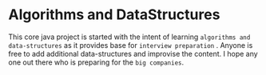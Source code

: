 # Algorithms and DataStructures
This core java project is started with the intent of learning `algorithms and data-structures` as it provides base for
`interview preparation` .
Anyone is free to add additional  data-structures and improvise the content. I hope any one out there who is preparing 
for the `big companies`.